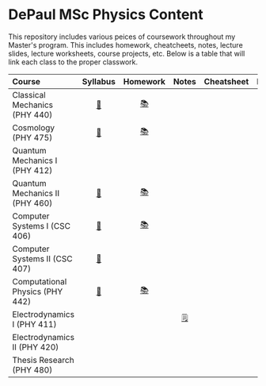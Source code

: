 # DePaul MSc Physics Content

This repository includes various peices of coursework throughout my Master's program. This includes homework, cheatcheets, notes, lecture slides, lecture worksheets, course projects, etc. Below is a table that will link each class to the proper classwork. 

| Course                               | Syllabus |           Homework                            |  Notes  |    Cheatsheet    |                           Project                            |
| :----------------------------------------------------------- | :-------------: |:----------------------------------------------------------: | :-----: | :--------------: | :----------------------------------------------------------: |
| Classical Mechanics   (PHY 440) | [:bookmark_tabs:](https://github.com/timothypholmes/depaul-msc-phy/blob/main/phy-440/syllabus/syl440a19.pdf)   | [:books:](https://github.com/timothypholmes/depaul-msc-phy/tree/main/phy-440/homework)|  | | [:test_tube:](https://github.com/timothypholmes/depaul-msc-phy/tree/main/phy-440/projects) |
| Cosmology             (PHY 475) | [:bookmark_tabs:](https://github.com/timothypholmes/depaul-msc-phy/blob/main/phy-475/syllabus/syllabus_375.pdf)   | [:books:](https://github.com/timothypholmes/depaul-msc-phy/tree/main/phy-475/homework)|  | | [:test_tube:](https://github.com/timothypholmes/depaul-msc-phy/tree/main/phy-475/projects/Literature-Review-of-Aternative-Gravitational-Theories) |
| Quantum Mechanics I   (PHY 412) |  | |  | |  |
| Quantum Mechanics II  (PHY 460) | [:bookmark_tabs:](https://github.com/timothypholmes/depaul-msc-phy/blob/main/phy-460/syllabus/Syllabus.pdf)   | [:books:](https://github.com/timothypholmes/depaul-msc-phy/tree/main/phy-460/homework)| | |  |
| Computer Systems I    (CSC 406) | [:bookmark_tabs:](https://github.com/timothypholmes/depaul-msc-phy/blob/main/csc-406/syllabus/csc406syllabus.pdf)   | [:books:](https://github.com/timothypholmes/depaul-msc-phy/tree/main/csc-406/homework)| | | [:test_tube:](https://github.com/timothypholmes/depaul-msc-phy/tree/main/csc-406/projects) |
| Computer Systems II   (CSC 407) | [:bookmark_tabs:](https://github.com/timothypholmes/depaul-msc-phy/tree/main/csc-407/syllabus)   | |  | | [:test_tube:](https://github.com/timothypholmes/depaul-msc-phy/tree/main/csc-407/projects) |
| Computational Physics (PHY 442) | [:bookmark_tabs:](https://github.com/timothypholmes/depaul-msc-phy/blob/main/phy-442/syllabus/syllabus_442.pdf)   | [:books:](https://github.com/timothypholmes/depaul-msc-phy/tree/main/phy-442/homework)|  | | [:test_tube:](https://github.com/timothypholmes/depaul-msc-phy/tree/main/phy-442/projects/MD-Final) |
| Electrodynamics I     (PHY 411) |    | | [:spiral_notepad:](https://github.com/timothypholmes/depaul-msc-phy/tree/main/phy-411/notes) | |  |
| Electrodynamics II    (PHY 420) |   | |  | |  |
| Thesis Research       (PHY 480) |    | |  | |  |
